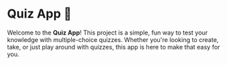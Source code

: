 # Quiz App 🧠

Welcome to the **Quiz App**! This project is a simple, fun way to test your knowledge with multiple-choice quizzes. Whether you're looking to create, take, or just play around with quizzes, this app is here to make that easy for you.

